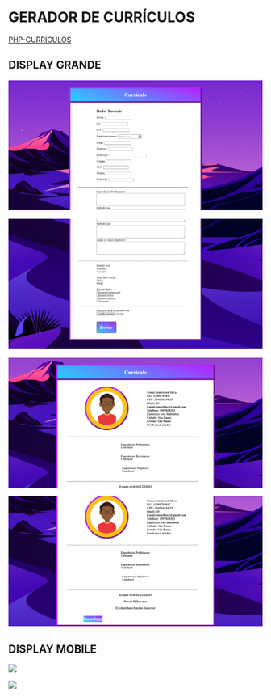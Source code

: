 # GERADOR DE CURRÍCULOS

[PHP-CURRICULOS](http://joaogm.profrodolfo.com.br/PHP-CURRICULO/)

## DISPLAY GRANDE
![](img/pc1.png)

![](img/pc2.png)

![](img/pc3.png)

![](img/pc4.png)

## DISPLAY MOBILE

![](img/s1.png)

![](img/s2.png)